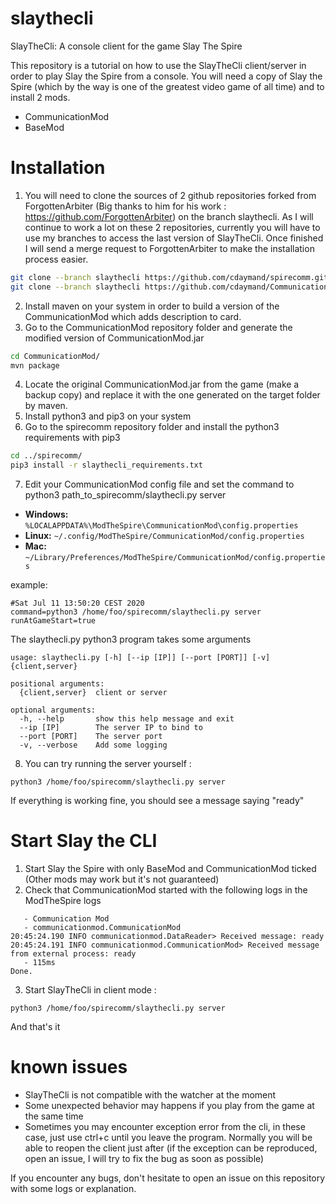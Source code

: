 # slaythecli
SlayTheCli: A console client for the game Slay The Spire

This repository is a tutorial on how to use the SlayTheCli client/server in order to play Slay the Spire from a console.
You will need a copy of Slay the Spire (which by the way is one of the greatest video game of all time) and to install 2 mods.
* CommunicationMod
* BaseMod

# Installation
1. You will need to clone the sources of 2 github repositories forked from ForgottenArbiter (Big thanks to him for his work : https://github.com/ForgottenArbiter) on the branch slaythecli. As I will continue to work a lot on these 2 repositories, currently you will have to use my branches to access the last version of SlayTheCli. Once finished I will send a merge request to ForgottenArbiter to make the installation process easier. 
```bash
git clone --branch slaythecli https://github.com/cdaymand/spirecomm.git
git clone --branch slaythecli https://github.com/cdaymand/CommunicationMod.git
```
2. Install maven on your system in order to build a version of the CommunicationMod which adds description to card.
3. Go to the CommunicationMod repository folder and generate the modified version of CommunicationMod.jar
```bash
cd CommunicationMod/
mvn package
```
4. Locate the original CommunicationMod.jar from the game (make a backup copy) and replace it with the one generated on the target folder by maven.
5. Install python3 and pip3 on your system
6. Go to the spirecomm repository folder and install the python3 requirements with pip3
```bash
cd ../spirecomm/
pip3 install -r slaythecli_requirements.txt
```
7. Edit your CommunicationMod config file and set the command to python3 path_to_spirecomm/slaythecli.py server
* **Windows:** `%LOCALAPPDATA%\ModTheSpire\CommunicationMod\config.properties`
* **Linux:** `~/.config/ModTheSpire/CommunicationMod/config.properties`
* **Mac:** `~/Library/Preferences/ModTheSpire/CommunicationMod/config.properties`

example:
```
#Sat Jul 11 13:50:20 CEST 2020
command=python3 /home/foo/spirecomm/slaythecli.py server
runAtGameStart=true
```
The slaythecli.py python3 program takes some arguments
```
usage: slaythecli.py [-h] [--ip [IP]] [--port [PORT]] [-v] {client,server}

positional arguments:
  {client,server}  client or server

optional arguments:
  -h, --help       show this help message and exit
  --ip [IP]        The server IP to bind to
  --port [PORT]    The server port
  -v, --verbose    Add some logging
```
8. You can try running the server yourself :
```
python3 /home/foo/spirecomm/slaythecli.py server
```
If everything is working fine, you should see a message saying "ready"

# Start Slay the CLI
  
1. Start Slay the Spire with only BaseMod and CommunicationMod ticked (Other mods may work but it's not guaranteed)
2. Check that CommunicationMod started with the following logs in the ModTheSpire logs
```
   - Communication Mod
   - communicationmod.CommunicationMod
20:45:24.190 INFO communicationmod.DataReader> Received message: ready
20:45:24.191 INFO communicationmod.CommunicationMod> Received message from external process: ready
   - 115ms
Done.
```
3. Start SlayTheCli in client mode :
```
python3 /home/foo/spirecomm/slaythecli.py server
```
And that's it

# known issues
* SlayTheCli is not compatible with the watcher at the moment
* Some unexpected behavior may happens if you play from the game at the same time
* Sometimes you may encounter exception error from the cli, in these case, just use ctrl+c until you leave the program. Normally you will be able to reopen the client just after (if the exception can be reproduced, open an issue, I will try to fix the bug as soon as possible)

If you encounter any bugs, don't hesitate to open an issue on this repository with some logs or explanation.
